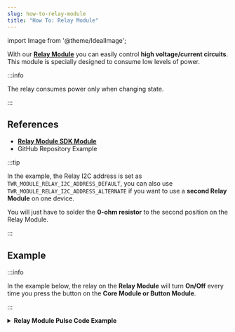 ```yaml
---
slug: how-to-relay-module
title: "How To: Relay Module"
---
```

import Image from '@theme/IdealImage';

With our [**Relay Module**](../../hardware-modules/about-relay-module.md) you can easily control **high voltage/current circuits**. This module is specially designed to consume low levels of power.

:::info

The relay consumes power only when changing state.

:::

## References
- [**Relay Module SDK Module**](https://sdk.hardwario.com/group__twr__module__relay.html)
- GitHub Repository Example

:::tip

In the example, the Relay I2C address is set as `TWR_MODULE_RELAY_I2C_ADDRESS_DEFAULT`, you can also use `TWR_MODULE_RELAY_I2C_ADDRESS_ALTERNATE` if you want to use a **second Relay Module** on one device.

You will just have to solder the **0-ohm resistor** to the second position on the Relay Module.

:::

## Example

:::info

In the example below, the relay on the **Relay Module** will turn **On/Off** every time you press the button on the **Core Module or Button Module**.

:::

<details><summary><b>Relay Module Pulse Code Example</b></summary>
<p>

  ```c showLineNumbers
  #include <application.h>

  twr_module_relay_t relay;
  twr_button_t button;

  void button_event_handler(twr_button_t *self, twr_button_event_t event, void *event_param)
  {
      (void) self;
      (void) event_param;

      if (event == TWR_BUTTON_EVENT_PRESS)
      {
          twr_module_relay_toggle(&relay);
      }
  }

  void application_init(void)
  {
      twr_module_relay_init(&relay, TWR_MODULE_RELAY_I2C_ADDRESS_DEFAULT);
      twr_module_relay_set_state(&relay, false);

      twr_button_init(&button, TWR_GPIO_BUTTON, TWR_GPIO_PULL_DOWN, false);
      twr_button_set_event_handler(&button, button_event_handler, NULL);
  }
  ```

</p>
</details>
